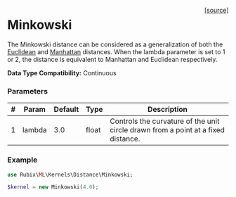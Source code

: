 <span style="float:right;"><a href="https://github.com/RubixML/RubixML/blob/master/src/Kernels/Distance/Minkowski.php">[source]</a></span>

# Minkowski
The Minkowski distance can be considered as a generalization of both the [Euclidean](euclidean.md) and [Manhattan](manhattan.md) distances. When the lambda parameter is set to 1 or 2, the distance is equivalent to Manhattan and Euclidean respectively.

**Data Type Compatibility:** Continuous

### Parameters
| # | Param | Default | Type | Description |
|---|---|---|---|---|
| 1 | lambda | 3.0 | float | Controls the curvature of the unit circle drawn from a point at a fixed distance. |

### Example
```php
use Rubix\ML\Kernels\Distance\Minkowski;

$kernel = new Minkowski(4.0);
```